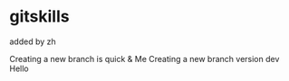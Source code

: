 # gitskills

added by zh

Creating a new branch is quick & Me
Creating a new branch version dev
Hello


